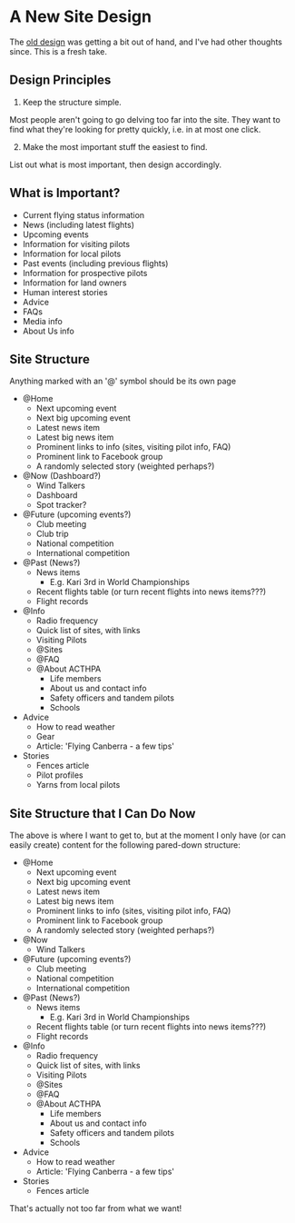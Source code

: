 # A New Site Design

The [old design](design.adoc) was getting a bit out of hand, and I've had other thoughts since.
This is a fresh take.

## Design Principles

1. Keep the structure simple.

Most people aren't going to go delving too far into the site.
They want to find what they're looking for pretty quickly, i.e. in at most one click.

2. Make the most important stuff the easiest to find.

List out what is most important, then design accordingly.

## What is Important?

- Current flying status information
- News (including latest flights)
- Upcoming events
- Information for visiting pilots
- Information for local pilots
- Past events (including previous flights)
- Information for prospective pilots
- Information for land owners
- Human interest stories
- Advice
- FAQs
- Media info
- About Us info

## Site Structure

Anything marked with an '@' symbol should be its own page

- @Home
    - Next upcoming event
    - Next big upcoming event
    - Latest news item
    - Latest big news item
    - Prominent links to info (sites, visiting pilot info, FAQ)
    - Prominent link to Facebook group
    - A randomly selected story (weighted perhaps?)
- @Now (Dashboard?)
    - Wind Talkers
    - Dashboard
    - Spot tracker?
- @Future (upcoming events?)
    - Club meeting
    - Club trip
    - National competition
    - International competition
- @Past (News?)
    - News items
        - E.g. Kari 3rd in World Championships
    - Recent flights table (or turn recent flights into news items???)
    - Flight records 
- @Info
    - Radio frequency
    - Quick list of sites, with links
    - Visiting Pilots
    - @Sites
    - @FAQ
    - @About ACTHPA
        - Life members
        - About us and contact info
        - Safety officers and tandem pilots
        - Schools
- Advice
    - How to read weather
    - Gear
    - Article: 'Flying Canberra - a few tips'
- Stories
    - Fences article
    - Pilot profiles
    - Yarns from local pilots

## Site Structure that I Can Do Now

The above is where I want to get to, but at the moment I only have (or can easily create) content for the following pared-down structure:

- @Home
    - Next upcoming event
    - Next big upcoming event
    - Latest news item
    - Latest big news item
    - Prominent links to info (sites, visiting pilot info, FAQ)
    - Prominent link to Facebook group
    - A randomly selected story (weighted perhaps?)
- @Now 
    - Wind Talkers
- @Future (upcoming events?)
    - Club meeting
    - National competition
    - International competition
- @Past (News?)
    - News items
        - E.g. Kari 3rd in World Championships
    - Recent flights table (or turn recent flights into news items???)
    - Flight records 
- @Info
    - Radio frequency
    - Quick list of sites, with links
    - Visiting Pilots
    - @Sites
    - @FAQ
    - @About ACTHPA
        - Life members
        - About us and contact info
        - Safety officers and tandem pilots
        - Schools
- Advice
    - How to read weather
    - Article: 'Flying Canberra - a few tips'
- Stories
    - Fences article

That's actually not too far from what we want!
